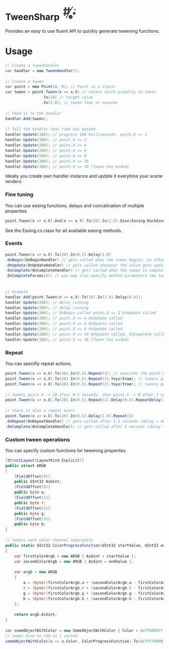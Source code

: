 # TweenSharp ![alt text](https://github.com/BerndNK/TweenSharp/raw/master/Icon/IconInversed50px.png "TweenSharpLogo")

Provides an easy to use fluent API to quickly generate tweening functions.

# Usage
```C#
// Create a TweenHandler
var handler = new TweenHandler();

// Create a tween
var point = new Point(0, 0); // Point is a class!
var tween = point.Tween(x => x.X) // select which property to tween
                .To(10) // target value
                .In(1.0); // tween time in seconds

// Feed it to the handler
handler.Add(tween);

// Tell the handler that time has passed
handler.Update(100); // progress 100 milliseconds. point.X == 1
handler.Update(100); // point.X == 2
handler.Update(200); // point.X == 4
handler.Update(200); // point.X == 6
handler.Update(200); // point.X == 8
handler.Update(200); // point.X == 10
handler.Update(100); // point.X == 10 (Tween has ended)
```
Ideally you create own handler instance and update it everytime your scene renders.

### Fine tuning
You can use easing functions, delays and concatination of multiple properties.
```C#
point.Tween(x => x.X).And(x => x.Y).To(20).In(1.5).Ease(Easing.BackEaseIn).Delay(0.5);
````
See the Easing.cs class for all available easing methods.

### Events
```C#
point.Tween(x => x.X).To(20).In(0.5).Delay(1.0)
.OnBegin(OnBeginHandler) // gets called when the tween begins. So after 1.0 seconds delay
.OnUpdate(OnUpdateHandler) // gets called whenever the value gets updates. (After the value has been set)
.OnComplete(OnCompleteHandler) // gets called when the tween is completed
.OnCompleteParams(5); // you may also specify method parameters the tween shall call your method with


// Example
handler.Add(point.Tween(x => x.X).To(10).In(1.0).Delay(0.4));
handler.Update(200); // delay running
handler.Update(200); // delay running
handler.Update(200); // OnBegin called point.X == 2 OnUpdate called
handler.Update(200); // point.X == 4 OnUpdate called
handler.Update(200); // point.X == 6 OnUpdate called
handler.Update(200); // point.X == 8 OnUpdate called
handler.Update(200); // point.X == 10 OnUpdate called, OnComplete called
handler.Update(100); // point.X == 10 (Tween has ended)


````
### Repeat
You can specifiy repeat actions.
```C#
point.Tween(x => x.X).To(20).In(0.5).Repeat(1); // executes the point.X -> 20 tween twice
point.Tween(x => x.X).To(20).In(0.5).Repeat(1).Yoyo(true); // tweens point.X -> 20 then point.X -> 0
point.Tween(x => x.X).To(20).In(0.5).Repeat(2).Yoyo(true); // tweens point.X -> 20 -> 0 -> 20

// tweens point.X -> 20 after 0.5 seconds, then point.X -> 0 after 1 second
point.Tween(x => x.X).To(20).In(0.5).Repeat(2).Delay(0.5).RepeatDelay(1.0); 

// there is also a repeat event
point.Tween(x => x.X).To(20).In(0.5).Delay(1.0).Repeat(1)
.OnRepeat(OnRepeatHandler) // gets called after 1.5 seconds (delay + duration)
.OnComplete(OnCompleteHandler); // gets called after 2 seconds (delay + duration + repeat duration)
````

### Custom tween operations
You can specify custom functions for tweening properties
```C#
[StructLayout(LayoutKind.Explicit)]
public struct ARGB
{
    [FieldOffset(0)]
    public UInt32 AsUint;
    [FieldOffset(0)]
    public byte a;
    [FieldOffset(1)]
    public byte r;
    [FieldOffset(2)]
    public byte g;
    [FieldOffset(3)]
    public byte b;
}

// tweens each color channel separately
public static UInt32 ColorProgressFunction(UInt32 startValue, UInt32 endValue, double position)
{
    var firstColorArgb = new ARGB { AsUint = startValue };
    var secondColorArgb = new ARGB { AsUint = endValue };

    var argb = new ARGB
    {
        a = (byte)(firstColorArgb.a + (secondColorArgb.a - firstColorArgb.a) * position),
        r = (byte)(firstColorArgb.r + (secondColorArgb.r - firstColorArgb.r) * position),
        g = (byte)(firstColorArgb.g + (secondColorArgb.g - firstColorArgb.g) * position),
        b = (byte)(firstColorArgb.b + (secondColorArgb.b - firstColorArgb.b) * position)
    };

    return argb.AsUint;
}

var someObjectWithColor = new SomeObjectWithColor { Color = 0xff0000ff } // Color is UInt32
// tween blue to red in 1 second
someObjectWithColor(x => x.Color, ColorProgressFunction).To(0xffff0000).In(1.0);
````

